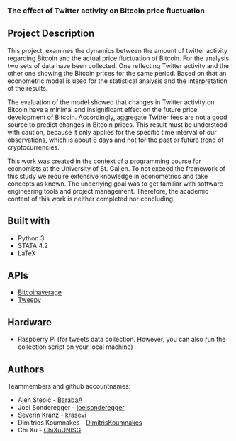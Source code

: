 ### The effect of Twitter activity on Bitcoin price fluctuation ###
## Project Description
This project, examines the dynamics between the amount of twitter activity regarding Bitcoin and the actual price fluctuation of Bitcoin. For the analysis two sets of data have been collected. One reflecting Twitter activity and the other one showing the Bitcoin prices for the same period. Based on that an econometric model is used for the statistical analysis and the interpretation of the results.

The evaluation of the model showed that changes in Twitter activity on Bitcoin have a minimal and insignificant effect on the future price development of Bitcoin. Accordingly, aggregate Twitter fees are not a good source to predict changes in Bitcoin prices. This result must be understood with caution, because it only applies for the specific time interval of our observations, which is about 8 days and not for the past or future trend of cryptocurrencies.

This work was created in the context of a programming course for economists at the University of St. Gallen. To not exceed the framework of this study we require extensive knowledge in econometrics and take concepts as known. The underlying goal was to get familiar with software engineering tools and project management. Therefore, the academic content of this work is neither completed nor concluding.

## Built with
* Python 3
* STATA 4.2
* LaTeX

## APIs
* [Bitcoinaverage](https://apiv2.bitcoinaverage.com/)
* [Tweepy](http://docs.tweepy.org/en/v3.5.0/)

## Hardware
* Raspberry Pi (for tweets data collection. However, you can also run the collection script on your local machine)

## Authors
Teammembers and github accountnames:
* Alen Stepic - [BarabaA](https://github.com/BarabaA)        
* Joel Sonderegger - [joelsonderegger](https://github.com/joelsonderegger)    
* Severin Kranz - [krasevi](https://github.com/krasevi)   
* Dimitrios Koumnakes - [DimitrisKoumnakes](https://github.com/DimitrisKoumnakes)    
* Chi Xu - [ChiXuUNISG](https://github.com/ChiXuUNISG)
